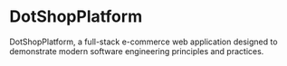 # DotShopPlatform
DotShopPlatform, a full-stack e-commerce web application designed to demonstrate modern software engineering principles and practices.
